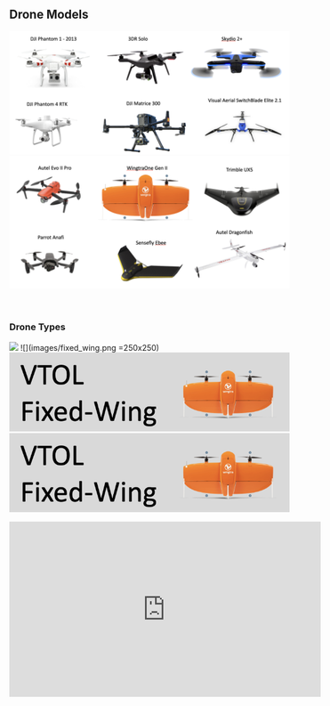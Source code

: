 ## Drone Models
![](images/drone_examples_1.png)
![](images/drone_examples_2.png)
<br/>
<br/>
<br/>
### Drone Types
![](images/multi_rotor.png|width=100)
![](images/fixed_wing.png =250x250)
![](images/vtol.png)
<br/>
<img src="images/vtol.png">

<iframe width="560" height="315" src="https://www.youtube.com/embed/1VUXgwoNQRs" title="YouTube video player" frameborder="0" allow="accelerometer; autoplay; clipboard-write; encrypted-media; gyroscope; picture-in-picture; web-share" allowfullscreen></iframe>
            
     

